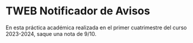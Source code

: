 # TWEB Notificador de Avisos
En esta práctica académica realizada en el primer cuatrimestre del curso 2023-2024, saque una nota de 9/10.
